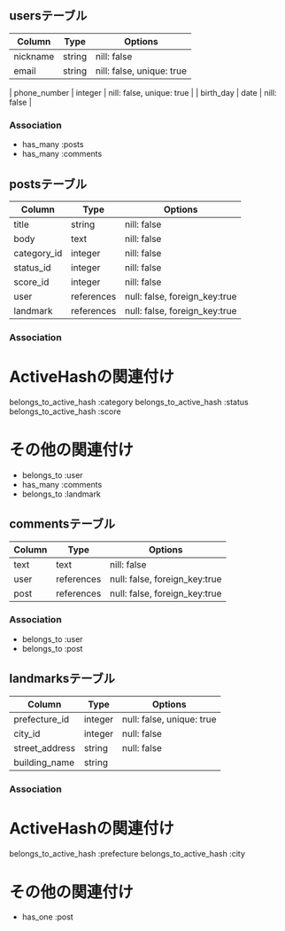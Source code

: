<!-------------------------------ユーザー情報------------------------------------>
## usersテーブル

| Column             | Type                | Options                        |
|--------------------|---------------------|--------------------------------|
| nickname           | string              | nill: false                    |
| email              | string              | nill: false, unique: true      |

| phone_number       | integer             | nill: false, unique: true      |
| birth_day          | date                | nill: false                    |

### Association
- has_many :posts
- has_many :comments

<!-------------------------------投稿情報-------------------------------------->
## postsテーブル

| Column             | Type                | Options                        |
|--------------------|---------------------|--------------------------------|
| title              | string              | nill: false                    |
| body               | text                | nill: false                    |
| category_id        | integer             | nill: false                    |
| status_id          | integer             | nill: false                    |
| score_id           | integer             | nill: false                    |
| user               | references          | null: false, foreign_key:true  |
| landmark           | references          | null: false, foreign_key:true  |

### Association

# ActiveHashの関連付け
  belongs_to_active_hash :category
  belongs_to_active_hash :status
  belongs_to_active_hash :score

# その他の関連付け
- belongs_to :user
- has_many :comments
- belongs_to :landmark


<!-------------------------------コメント-------------------------------------->
## commentsテーブル

| Column             | Type                | Options                        |
|--------------------|---------------------|--------------------------------|
| text               | text                | nill: false                    |
| user               | references          | null: false, foreign_key:true  |
| post               | references          | null: false, foreign_key:true  |

### Association
- belongs_to :user
- belongs_to :post


<!-------------------------------観光地情報------------------------------------->
## landmarksテーブル

| Column             | Type                | Options                        |
|--------------------|---------------------|--------------------------------|
| prefecture_id      | integer             | null: false, unique: true      |
| city_id            | integer             | null: false                    |
| street_address     | string              | null: false                    |
| building_name      | string              |                                |

### Association

# ActiveHashの関連付け
  belongs_to_active_hash :prefecture
  belongs_to_active_hash :city

# その他の関連付け
- has_one :post